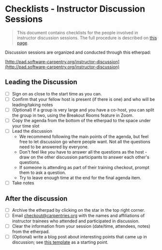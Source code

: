 # Checklists - Instructor Discussion Sessions

> This document contains checklists for the people involved 
> in instructor discussion sessions.  The full procedure is described 
> on [this page](procedure-discussion-session.md).  

Discussion sessions are organized and conducted through this etherpad: 

[http://pad.software-carpentry.org/instructor-discussion](http://pad.software-carpentry.org/instructor-discussion)

## Leading the Discussion
- [ ] Sign on as close to the start time as you can.  
- [ ] Confirm that your fellow host is present (if there is one) and who will be leading/taking notes
- [ ] (Optional) If a group is very large and you have a co-host, you can split the group in two, using the Breakout Rooms feature in Zoom.  
- [ ] Copy the agenda from the bottom of the etherpad to the space under your time slot
- [ ] Lead the discussion
	- We recommend following the main points of the agenda, but feel free to let discussion go where people want.  Not all the questions need to be answered by everyone.  
	- Don't feel like *you* have to answer all the questions as the host - draw on the 
	other discussion participants to answer each other's questions.  
	- If someone is attending as part of their training checkout, prompt them to ask a question. 
	- Try to leave enough time at the end for the final agenda item.  
- [ ] Take notes

## After the discussion
- [ ] Archive the etherpad by clicking on the star in the top right corner.  
- [ ] Email checkout@carpentries.org with the names and affiliations of 
instructor trainees who attended and participated in discussion.
- [ ] Clear the information from your session (date/time, attendees, notes) from the etherpad. 
- [ ] (Optional) write a blog post about interesting points that came up in discussion; see 
[this template](template-blog-about-debriefing-session.md) as a starting point.
